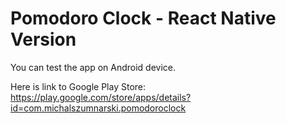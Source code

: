 # Pomodoro Clock - React Native Version

You can test the app on Android device.

Here is link to Google Play Store:
https://play.google.com/store/apps/details?id=com.michalszumnarski.pomodoroclock

